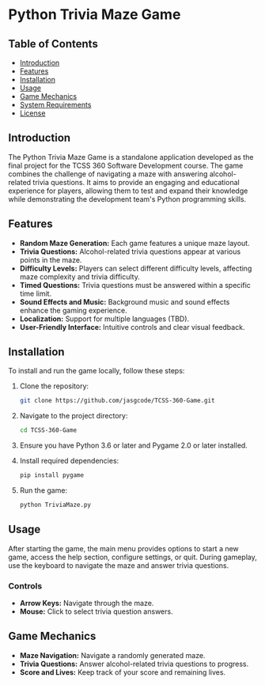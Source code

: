 # Python Trivia Maze Game

## Table of Contents
- [Introduction](#introduction)
- [Features](#features)
- [Installation](#installation)
- [Usage](#usage)
- [Game Mechanics](#game-mechanics)
- [System Requirements](#system-requirements)
- [License](#license)


## Introduction
The Python Trivia Maze Game is a standalone application developed as the final project for the TCSS 360 Software Development course. The game combines the challenge of navigating a maze with answering alcohol-related trivia questions. It aims to provide an engaging and educational experience for players, allowing them to test and expand their knowledge while demonstrating the development team's Python programming skills.

## Features
- **Random Maze Generation:** Each game features a unique maze layout.
- **Trivia Questions:** Alcohol-related trivia questions appear at various points in the maze.
- **Difficulty Levels:** Players can select different difficulty levels, affecting maze complexity and trivia difficulty.
- **Timed Questions:** Trivia questions must be answered within a specific time limit.
- **Sound Effects and Music:** Background music and sound effects enhance the gaming experience.
- **Localization:** Support for multiple languages (TBD).
- **User-Friendly Interface:** Intuitive controls and clear visual feedback.

## Installation
To install and run the game locally, follow these steps:

1. Clone the repository:
    ```sh
    git clone https://github.com/jasgcode/TCSS-360-Game.git
    ```

2. Navigate to the project directory:
    ```sh
    cd TCSS-360-Game
    ```

3. Ensure you have Python 3.6 or later and Pygame 2.0 or later installed.

4. Install required dependencies:
    ```sh
    pip install pygame
    ```

5. Run the game:
    ```sh
    python TriviaMaze.py
    ```

## Usage
After starting the game, the main menu provides options to start a new game, access the help section, configure settings, or quit. During gameplay, use the keyboard to navigate the maze and answer trivia questions.

### Controls
- **Arrow Keys:** Navigate through the maze.
- **Mouse:** Click to select trivia question answers.

## Game Mechanics
- **Maze Navigation:** Navigate a randomly generated maze.
- **Trivia Questions:** Answer alcohol-related trivia questions to progress.
- **Score and Lives:** Keep track of your score and remaining lives.

